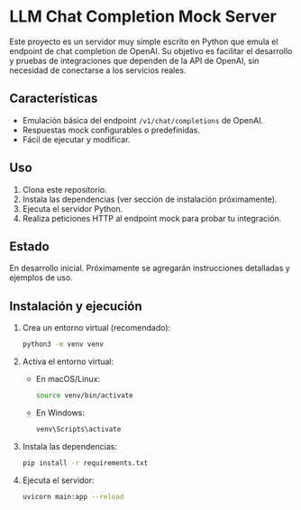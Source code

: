 # LLM Chat Completion Mock Server

Este proyecto es un servidor muy simple escrito en Python que emula el endpoint de chat completion de OpenAI. Su objetivo es facilitar el desarrollo y pruebas de integraciones que dependen de la API de OpenAI, sin necesidad de conectarse a los servicios reales.

## Características

- Emulación básica del endpoint `/v1/chat/completions` de OpenAI.
- Respuestas mock configurables o predefinidas.
- Fácil de ejecutar y modificar.

## Uso

1. Clona este repositorio.
2. Instala las dependencias (ver sección de instalación próximamente).
3. Ejecuta el servidor Python.
4. Realiza peticiones HTTP al endpoint mock para probar tu integración.

## Estado

En desarrollo inicial. Próximamente se agregarán instrucciones detalladas y ejemplos de uso.

## Instalación y ejecución

1. Crea un entorno virtual (recomendado):

   ```bash
   python3 -m venv venv
   ```

2. Activa el entorno virtual:

   - En macOS/Linux:
     ```bash
     source venv/bin/activate
     ```
   - En Windows:
     ```cmd
     venv\Scripts\activate
     ```

3. Instala las dependencias:

   ```bash
   pip install -r requirements.txt
   ```

4. Ejecuta el servidor:

   ```bash
   uvicorn main:app --reload
   ```

